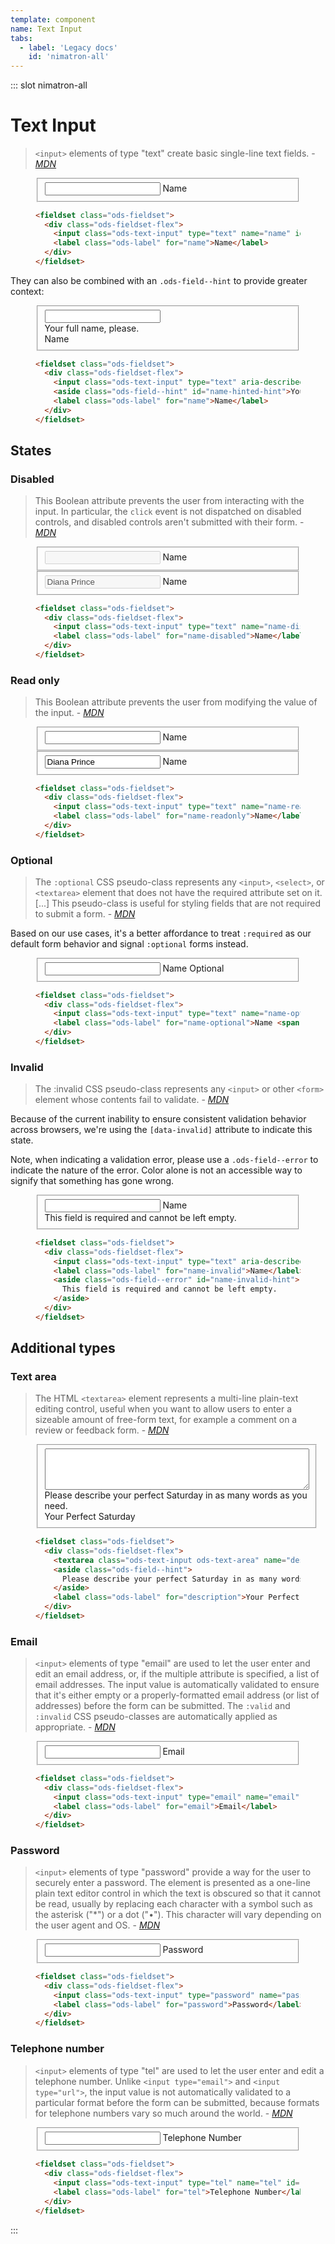 ```yaml
---
template: component
name: Text Input
tabs:
  - label: 'Legacy docs'
    id: 'nimatron-all'
---
```


::: slot nimatron-all

# Text Input

>`<input>` elements of type "text" create basic single-line text fields. - <cite><a href='https://developer.mozilla.org/en-US/docs/Web/HTML/Element/input/text'>MDN</a></cite>

<figure class="nimatron--example">
  <div class="nimatron--rendered">
    <fieldset class="ods-fieldset">
      <div class="ods-fieldset-flex">
        <input class="ods-text-input" type="text" name="name" id="name" autocomplete="name" spellcheck="false" required>
        <label class="ods-label" for="name">Name</label>
      </div>
    </fieldset>
  </div>

  ```html
  <fieldset class="ods-fieldset">
    <div class="ods-fieldset-flex">
      <input class="ods-text-input" type="text" name="name" id="name" autocomplete="name" spellcheck="false" required>
      <label class="ods-label" for="name">Name</label>
    </div>
  </fieldset>
  ```
</figure>


They can also be combined with an `.ods-field--hint` to provide greater context:

<figure class="nimatron--example">
  <div class="nimatron--rendered">
    <fieldset class="ods-fieldset">
      <div class="ods-fieldset-flex">
        <input class="ods-text-input" type="text" aria-describedby="name-hinted-hint" name="name-hinted" id="name-hinted" autocomplete="name-hinted" spellcheck="false" required>
        <aside class="ods-field--hint" id="name-hinted-hint">Your full name, please.</aside>
        <label class="ods-label" for="name">Name</label>
      </div>
    </fieldset>
  </div>

  ```html
  <fieldset class="ods-fieldset">
    <div class="ods-fieldset-flex">
      <input class="ods-text-input" type="text" aria-describedby="name-hinted-hint" name="name-hinted" id="name-hinted" autocomplete="name-hinted" spellcheck="false" required>
      <aside class="ods-field--hint" id="name-hinted-hint">Your full name, please.</aside>
      <label class="ods-label" for="name">Name</label>
    </div>
  </fieldset>
  ```
</figure>

## States

### Disabled

> This Boolean attribute prevents the user from interacting with the input. In particular, the `click` event is not dispatched on disabled controls, and disabled controls aren't submitted with their form. - <cite><a href='https://developer.mozilla.org/en-US/docs/Web/HTML/Element/input#attr-disabled'>MDN</a></cite>

<figure class="nimatron--example">
  <div class="nimatron--rendered">
    <fieldset class="ods-fieldset">
      <div class="ods-fieldset-flex">
        <input class="ods-text-input" type="text" name="name-disabled" id="name-disabled" autocomplete="name" spellcheck="false" required disabled>
        <label class="ods-label" for="name-disabled">Name</label>
      </div>
    </fieldset>
    <fieldset class="ods-fieldset">
      <div class="ods-fieldset-flex">
        <input class="ods-text-input" type="text" name="name-disabled" id="name-disabled" autocomplete="name" spellcheck="false" value="Diana Prince" required disabled>
        <label class="ods-label" for="name-disabled">Name</label>
      </div>
    </fieldset>
  </div>

  ```html
  <fieldset class="ods-fieldset">
    <div class="ods-fieldset-flex">
      <input class="ods-text-input" type="text" name="name-disabled" id="name-disabled" autocomplete="name" spellcheck="false" required disabled>
      <label class="ods-label" for="name-disabled">Name</label>
    </div>
  </fieldset>
  ```
</figure>

### Read only

> This Boolean attribute prevents the user from modifying the value of the input. - <cite><a href='https://developer.mozilla.org/en-US/docs/Web/HTML/Element/input#attr-readonly'>MDN</a></cite>

<figure class="nimatron--example">
  <div class="nimatron--rendered">
    <fieldset class="ods-fieldset">
      <div class="ods-fieldset-flex">
        <input class="ods-text-input" type="text" name="name-readonly" id="name-readonly" autocomplete="name" spellcheck="false" required readonly>
        <label class="ods-label" for="name-readonly">Name</label>
      </div>
    </fieldset>
    <fieldset class="ods-fieldset">
      <div class="ods-fieldset-flex">
        <input class="ods-text-input" type="text" name="name-filled-readonly" id="name-filled-readonly" autocomplete="name" spellcheck="false" value="Diana Prince" required readonly>
        <label class="ods-label" for="name-filled-readonly">Name</label>
      </div>
    </fieldset>
  </div>

  ```html
  <fieldset class="ods-fieldset">
    <div class="ods-fieldset-flex">
      <input class="ods-text-input" type="text" name="name-readonly" id="name-readonly" autocomplete="name" spellcheck="false" required readonly>
      <label class="ods-label" for="name-readonly">Name</label>
    </div>
  </fieldset>
  ```
</figure>

### Optional

> The `:optional` CSS pseudo-class represents any `<input>`, `<select>`, or `<textarea>` element that does not have the required attribute set on it. [...] This pseudo-class is useful for styling fields that are not required to submit a form. - <cite><a href='https://developer.mozilla.org/en-US/docs/Web/CSS/:optional'>MDN</a></cite>

Based on our use cases, it's a better affordance to treat `:required` as our default form behavior and signal `:optional` forms instead.

<figure class="nimatron--example">
  <div class="nimatron--rendered">
    <fieldset class="ods-fieldset">
      <div class="ods-fieldset-flex">
        <input class="ods-text-input" type="text" name="name-optional" id="name-optional" autocomplete="name" spellcheck="false">
        <label class="ods-label" for="name-optional">Name <span class="ods-label--optional">Optional</span></label>
      </div>
    </fieldset>
  </div>

  ```html
  <fieldset class="ods-fieldset">
    <div class="ods-fieldset-flex">
      <input class="ods-text-input" type="text" name="name-optional" id="name-optional" autocomplete="name" spellcheck="false">
      <label class="ods-label" for="name-optional">Name <span class="ods-label--optional">Optional</span></label>
    </div>
  </fieldset>
  ```
</figure>

### Invalid

>The :invalid CSS pseudo-class represents any `<input>` or other `<form>` element whose contents fail to validate. - <cite><a href='https://developer.mozilla.org/en-US/docs/Web/CSS/:invalid'>MDN</a></cite>

Because of the current inability to ensure consistent validation behavior across browsers, we're using the `[data-invalid]` attribute to indicate this state.

Note, when indicating a validation error, please use a `.ods-field--error` to indicate the nature of the error. Color alone is not an accessible way to signify that something has gone wrong.

<figure class="nimatron--example">
  <div class="nimatron--rendered">
    <fieldset class="ods-fieldset">
      <div class="ods-fieldset-flex">
        <input class="ods-text-input" type="text" aria-describedby="name-invalid-hint" name="name-invalid" id="name-invalid" autocomplete="name" spellcheck="false" required data-invalid>
        <label class="ods-label" for="name-invalid">Name</label>
        <aside class="ods-field--error" id="name-invalid-hint">
          This field is required and cannot be left empty.
        </aside>
      </div>
    </fieldset>
  </div>

  ```html
  <fieldset class="ods-fieldset">
    <div class="ods-fieldset-flex">
      <input class="ods-text-input" type="text" aria-describedby="name-invalid-hint" name="name-invalid" id="name-invalid" autocomplete="name" spellcheck="false" required data-invalid>
      <label class="ods-label" for="name-invalid">Name</label>
      <aside class="ods-field--error" id="name-invalid-hint">
        This field is required and cannot be left empty.
      </aside>
    </div>
  </fieldset>
  ```
</figure>

## Additional types

### Text area

> The HTML `<textarea>` element represents a multi-line plain-text editing control, useful when you want to allow users to enter a sizeable amount of free-form text, for example a comment on a review or feedback form. - <cite><a href="https://developer.mozilla.org/en-US/docs/Web/HTML/Element/textarea">MDN</a></cite>

<figure class="nimatron--example">
  <div class="nimatron--rendered">
    <fieldset class="ods-fieldset">
      <div class="ods-fieldset-flex">
        <textarea class="ods-text-input ods-text-area" name="description" id="description" rows='4' cols='50' spellcheck="true" required></textarea>
        <aside class="ods-field--hint">
          Please describe your perfect Saturday in as many words as you need.
        </aside>
        <label class="ods-label" for="description">Your Perfect Saturday</label>
      </div>
    </fieldset>
  </div>

  ```html
  <fieldset class="ods-fieldset">
    <div class="ods-fieldset-flex">
      <textarea class="ods-text-input ods-text-area" name="description" id="description" rows='4' cols='50' spellcheck="true" required></textarea>
      <aside class="ods-field--hint">
        Please describe your perfect Saturday in as many words as you need.
      </aside>
      <label class="ods-label" for="description">Your Perfect Saturday</label>
    </div>
  </fieldset>
  ```
</figure>

### Email

>`<input>` elements of type "email" are used to let the user enter and edit an email address, or, if the multiple attribute is specified, a list of email addresses. The input value is automatically validated to ensure that it's either empty or a properly-formatted email address (or list of addresses) before the form can be submitted. The `:valid` and `:invalid` CSS pseudo-classes are automatically applied as appropriate. - <cite><a href='https://developer.mozilla.org/en-US/docs/Web/HTML/Element/input/email'>MDN</a></cite>

<figure class="nimatron--example">
  <div class="nimatron--rendered">
    <fieldset class="ods-fieldset">
      <div class="ods-fieldset-flex">
        <input class="ods-text-input" type="email" name="email" id="email" autocomplete="email" spellcheck="false" required>
        <label class="ods-label" for="email">Email</label>
      </div>
    </fieldset>
  </div>


  ```html
  <fieldset class="ods-fieldset">
    <div class="ods-fieldset-flex">
      <input class="ods-text-input" type="email" name="email" id="email" autocomplete="email" spellcheck="false" required>
      <label class="ods-label" for="email">Email</label>
    </div>
  </fieldset>
  ```
</figure>

### Password

>`<input>` elements of type "password" provide a way for the user to securely enter a password. The element is presented as a one-line plain text editor control in which the text is obscured so that it cannot be read, usually by replacing each character with a symbol such as the asterisk ("*") or a dot ("•"). This character will vary depending on the user agent and OS. - <cite><a href="https://developer.mozilla.org/en-US/docs/Web/HTML/Element/input/password">MDN</a></cite>

<figure class="nimatron--example">
  <div class="nimatron--rendered">
    <fieldset class="ods-fieldset">
      <div class="ods-fieldset-flex">
        <input class="ods-text-input" type="password" name="password" id="password" autocomplete="new-password" spellcheck="false" required>
        <label class="ods-label" for="password">Password</label>
      </div>
    </fieldset>
  </div>

  ```html
  <fieldset class="ods-fieldset">
    <div class="ods-fieldset-flex">
      <input class="ods-text-input" type="password" name="password" id="password" autocomplete="new-password" spellcheck="false" required>
      <label class="ods-label" for="password">Password</label>
    </div>
  </fieldset>
  ```
</figure>

### Telephone number

>`<input>` elements of type "tel" are used to let the user enter and edit a telephone number. Unlike `<input type="email">` and `<input type="url">`, the input value is not automatically validated to a particular format before the form can be submitted, because formats for telephone numbers vary so much around the world. - <cite><a href='https://developer.mozilla.org/en-US/docs/Web/HTML/Element/input/tel'>MDN</a></cite>

<figure class="nimatron--example">
  <div class="nimatron--rendered">
    <fieldset class="ods-fieldset">
      <div class="ods-fieldset-flex">
        <input class="ods-text-input" type="tel" name="tel" id="tel" autocomplete="tel-national" spellcheck="false" required>
        <label class="ods-label" for="tel">Telephone Number</label>
      </div>
    </fieldset>
  </div>

  ```html
  <fieldset class="ods-fieldset">
    <div class="ods-fieldset-flex">
      <input class="ods-text-input" type="tel" name="tel" id="tel" autocomplete="tel-national" spellcheck="false" required>
      <label class="ods-label" for="tel">Telephone Number</label>
    </div>
  </fieldset>
  ```
</figure>

:::
